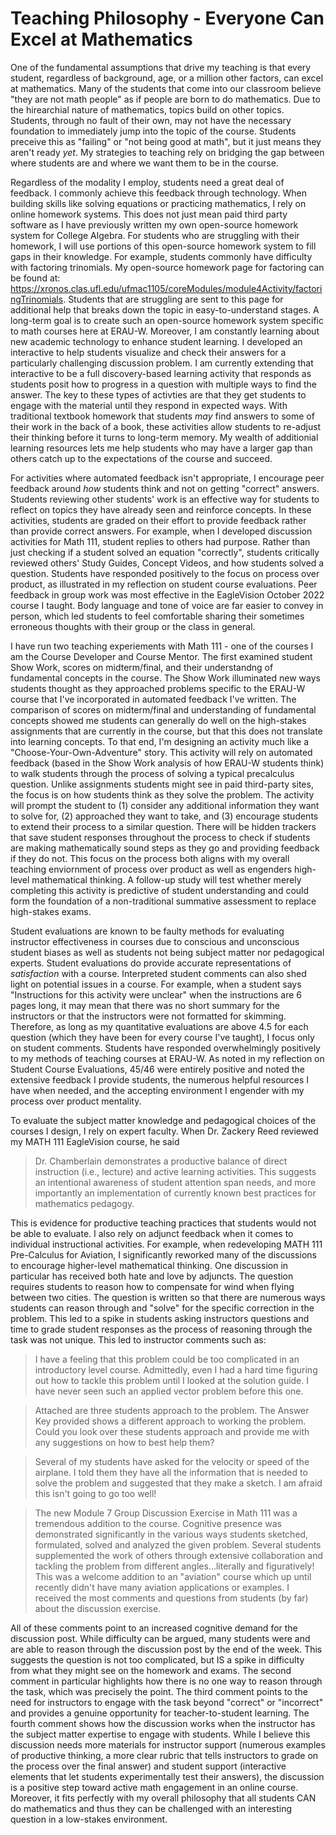 # Teaching Philosophy - Everyone Can Excel at Mathematics
One of the fundamental assumptions that drive my teaching is that every student, regardless of background, age, or a million other factors, can excel at mathematics. Many of the students that come into our classroom believe "they are not math people" as if people are born to do mathematics. Due to the hirearchial nature of mathematics, topics build on other topics. Students, through no fault of their own, may not have the necessary foundation to immediately jump into the topic of the course. Students preceive this as "failing" or "not being good at math", but it just means they aren't ready *yet*. My strategies to teaching rely on bridging the gap between where students are and where we want them to be in the course. 

Regardless of the modality I employ, students need a great deal of feedback. I commonly achieve this feedback through technology. When building skills like solving equations or practicing mathematics, I rely on online homework systems. This does not just mean paid third party software as I have previously written my own open-source homework system for College Algebra. For students who are struggling with their homework, I will use portions of this open-source homework system to fill gaps in their knowledge. For example, students commonly have difficulty with factoring trinomials. My open-source homework page for factoring can be found at: https://xronos.clas.ufl.edu/ufmac1105/coreModules/module4Activity/factoringTrinomials. Students that are struggling are sent to this page for additional help that breaks down the topic in easy-to-understand stages. A long-term goal is to create such an open-source homework system specific to math courses here at ERAU-W. Moreover, I am constantly learning about new academic technology to enhance student learning. I developed an interactive to help students visualize and check their answers for a particularly challenging discussion problem. I am currently extending that interactive to be a full discovery-based learning activity that responds as students posit how to progress in a question with multiple ways to find the answer. The key to these types of activties are that they get students to engage with the material until they respond in expected ways. With traditional textbook homework that students *may* find answers to some of their work in the back of a book, these activities allow students to re-adjust their thinking before it turns to long-term memory. My wealth of additionial learning resources lets me help students who may have a larger gap than others catch up to the expectations of the course and succeed.

For activities where automated feedback isn't appropriate, I encourage peer feedback around *how* students think and not on getting "correct" answers. Students reviewing other students' work is an effective way for students to reflect on topics they have already seen and reinforce concepts. In these activities, students are graded on their effort to provide feedback rather than provide correct answers. For example, when I developed discussion activities for Math 111, student replies to others had purpose. Rather than just checking if a student solved an equation "correctly", students critically reviewed others' Study Guides, Concept Videos, and how students solved a question. Students have responded positively to the focus on process over product, as illustrated in my reflection on student course evaluations. Peer feedback in group work was most effective in the EagleVision October 2022 course I taught. Body language and tone of voice are far easier to convey in person, which led students to feel comfortable sharing their sometimes erroneous thoughts with their group or the class in general.

I have run two teaching experiements with Math 111 - one of the courses I am the Course Developer and Course Mentor. The first examined student Show Work, scores on midterm/final, and their understandng of fundamental concepts in the course. The Show Work illuminated new ways students thought as they approached problems specific to the ERAU-W course that I've incorporated in automated feedback I've written. The comparison of scores on midterm/final and understanding of fundamental concepts showed me students can generally do well on the high-stakes assignments that are currently in the course, but that this does not translate into learning concepts. To that end, I'm designing an activity much like a "Choose-Your-Own-Adventure" story. This activity will rely on automated feedback (based in the Show Work analysis of how ERAU-W students think) to walk students through the process of solving a typical precalculus question. Unlike assignments students might see in paid third-party sites, the focus is on how students think as they solve the problem. The activity will prompt the student to (1) consider any additional information they want to solve for, (2) approached they want to take, and (3) encourage students to extend their process to a similar question. There will be hidden trackers that save student responses throughout the process to check if students are making mathematically sound steps as they go and providing feedback if they do not. This focus on the process both aligns with my overall teaching enviornment of process over product as well as engenders high-level mathematical thinking. A follow-up study will test whether merely completing this activity is predictive of student understanding and could form the foundation of a non-traditional summative assessment to replace high-stakes exams.

Student evaluations are known to be faulty methods for evaluating instructor effectiveness in courses due to conscious and unconscious student biases as well as students not being subject matter nor pedagogical experts. Student evaluations do provide accurate representations of *satisfaction* with a course. Interpreted student comments can also shed light on potential issues in a course. For example, when a student says "Instructions for this activity were unclear" when the instructions are 6 pages long, it may mean that there was no short summary for the instructors or that the instructors were not formatted for skimming. Therefore, as long as my quantitative evaluations are above 4.5 for each question (which they have been for every course I've taught), I focus only on student comments. Students have responded overwhelmingly positively to my methods of teaching courses at ERAU-W. As noted in my reflection on Student Course Evaluations, 45/46 were entirely positive and noted the extensive feedback I provide students, the numerous helpful resources I have when needed, and the accepting environment I engender with my process over product mentality. 

To evaluate the subject matter knowledge and pedagogical choices of the courses I design, I rely on expert faculty. When Dr. Zackery Reed reviewed my MATH 111 EagleVision course, he said

>Dr. Chamberlain demonstrates a productive balance of direct instruction (i.e., lecture) and active learning activities. This suggests an intentional awareness of student attention span needs, and more importantly an implementation of currently known best practices for mathematics pedagogy. 

This is evidence for productive teaching practices that students would not be able to evaluate. I also rely on adjunct feedback when it comes to individual instructional activities. For example, when redeveloping MATH 111 Pre-Calculus for Aviation, I significantly reworked many of the discussions to encourage higher-level mathematical thinking. One discussion in particular has received both hate and love by adjuncts. The question requires students to reason how to compensate for wind when flying between two cities. The question is written so that there are numerous ways students can reason through and "solve" for the specific correction in the problem. This led to a spike in students asking instructors questions and time to grade student responses as the process of reasoning through the task was not unique. This led to instructor comments such as:

> I have a feeling that this problem could be too complicated in an introductory level course. Admittedly, even I had a hard time figuring out how to tackle this problem until I looked at the solution guide.  I have never seen such an applied vector problem before this one.

> Attached are three students approach to the problem. The Answer Key provided shows a different approach to working the problem.  Could you look over these students approach and provide me with any suggestions on how to best help them? 

>Several of my students have asked for the velocity or speed of the airplane. I told them they have all the information that is needed to solve the problem and suggested that they make a sketch. I am afraid this isn't going to go too well! 

>The new Module 7 Group Discussion Exercise in Math 111 was a tremendous addition to the course. Cognitive presence was demonstrated significantly in the various ways students sketched, formulated, solved and analyzed the given problem. Several students supplemented the work of others through extensive collaboration and tackling the problem from different angles...literally and figuratively! This was a welcome addition to an "aviation" course which up until recently didn't have many aviation applications or examples. I received the most comments and questions from students (by far) about the discussion exercise. 

All of these comments point to an increased cognitive demand for the discussion post. While difficulty can be argued, many students were and are able to reason through the discussion post by the end of the week. This suggests the question is not too complicated, but IS a spike in difficulty from what they might see on the homework and exams. The second comment in particular highlights how there is no one way to reason through the task, which was precisely the point. The third comment points to the need for instructors to engage with the task beyond "correct" or "incorrect" and provides a genuine opportunity for teacher-to-student learning. The fourth comment shows how the discussion works when the instructor has the subject matter expertise to engage with students. While I believe this discussion needs more materials for instructor support (numerous examples of productive thinking, a more clear rubric that tells instructors to grade on the process over the final answer) and student support (interactive elements that let students experimentally test their answers), the discussion is a positive step toward active math engagement in an online course. Moreover, it fits perfectly with my overall philosophy that all students CAN do mathematics and thus they can be challenged with an interesting question in a low-stakes environment.

